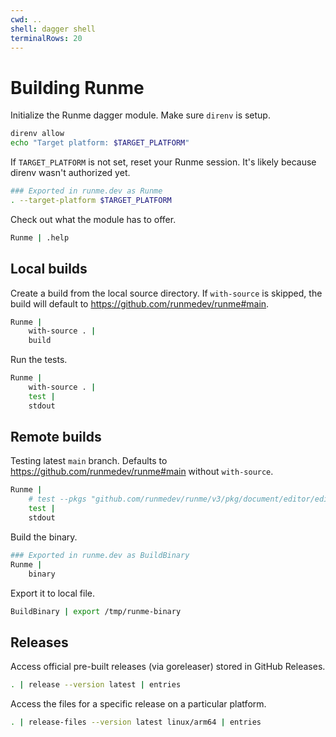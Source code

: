 ```yaml
---
cwd: ..
shell: dagger shell
terminalRows: 20
---
```


# Building Runme

Initialize the Runme dagger module. Make sure `direnv` is setup.

```sh {"interpreter":"bash","terminalRows":"4"}
direnv allow
echo "Target platform: $TARGET_PLATFORM"
```

If `TARGET_PLATFORM` is not set, reset your Runme session. It's likely because direnv wasn't authorized yet.

```sh {"name":"Runme"}
### Exported in runme.dev as Runme
. --target-platform $TARGET_PLATFORM
```

Check out what the module has to offer.

```sh
Runme | .help
```

## Local builds

Create a build from the local source directory. If `with-source` is skipped, the build will default to https://github.com/runmedev/runme#main.

```sh
Runme |
    with-source . |
    build
```

Run the tests.

```sh
Runme |
    with-source . |
    test |
    stdout
```

## Remote builds

Testing latest `main` branch. Defaults to https://github.com/runmedev/runme#main without `with-source`.

```sh
Runme |
    # test --pkgs "github.com/runmedev/runme/v3/pkg/document/editor/editorservice" |
    test |
    stdout
```

Build the binary.

```sh {"name":"BuildBinary"}
### Exported in runme.dev as BuildBinary
Runme |
    binary
```

Export it to local file.

```sh
BuildBinary | export /tmp/runme-binary
```

## Releases

Access official pre-built releases (via goreleaser) stored in GitHub Releases.

```sh
. | release --version latest | entries
```

Access the files for a specific release on a particular platform.

```sh
. | release-files --version latest linux/arm64 | entries
```
